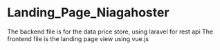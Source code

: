 # Landing_Page_Niagahoster

The backend file is for the data price store, using laravel for rest api
The frontend file is the landing page view using vue.js
